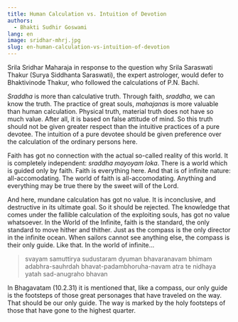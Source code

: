 ```yaml
---
title: Human Calculation vs. Intuition of Devotion
authors:
  - Bhakti Sudhir Goswami
lang: en
image: sridhar-mhrj.jpg
slug: en-human-calculation-vs-intuition-of-devotion
---
```


<anno>Srila Sridhar Maharaja in response to the question why Srila Saraswati Thakur (Surya Siddhanta Saraswati), the expert astrologer, would defer to Bhaktivinode Thakur, who followed the calculations of P.N. Bachi.</anno>

<i>Sraddha</i> is more than calculative truth. Through faith, <i>sraddha</i>, we can know the truth. The practice of great souls, <i>mahajanas</i> is more valuable than human calculation. Physical truth, material truth does not have so much value. After all, it is based on false attitude of mind. So this truth should not be given greater respect than the intuitive practices of a pure devotee. The intuition of a pure devotee should be given preference over the calculation of the ordinary persons here.

Faith has got no connection with the actual so-called reality of this world. It is completely independent: <i>sraddha mayoyam loka</i>. There is a world which is guided only by faith. Faith is everything here. And that is of infinite nature: all-accomodating. The world of faith is all-accomodating. Anything and everything may be true there by the sweet will of the Lord.

And here, mundane calculation has got no value. It is inconclusive, and destructive in its ultimate goal. So it should be rejected. The knowledge that comes under the fallible calculation of the exploiting souls, has got no value whatsoever. In the World of the Infinite, faith is the standard, the only standard to move hither and thither. Just as the compass is the only director in the infinite ocean. When sailors cannot see anything else, the compass is their only guide. Like that. In the world of infinite…

<blockquote>svayam samuttirya sudustaram dyuman
bhavaranavam bhimam adabhra-sauhrdah
bhavat-padambhoruha-navam atra te
nidhaya yatah sad-anugraho bhavan</blockquote>

In Bhagavatam (10.2.31) it is mentioned that, like a compass, our only guide is the footsteps of those great personages that have traveled on the way. That should be our only guide. The way is marked by the holy footsteps of those that have gone to the highest quarter.
